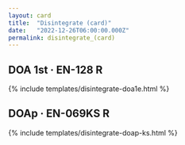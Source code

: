 ```yaml
---
layout: card
title:  "Disintegrate (card)"
date:   "2022-12-26T06:00:00.000Z"
permalink: disintegrate_(card)
---
```


## DOA 1st &middot; EN-128 R

{% include templates/disintegrate-doa1e.html %}


## DOAp &middot; EN-069KS R

{% include templates/disintegrate-doap-ks.html %}
